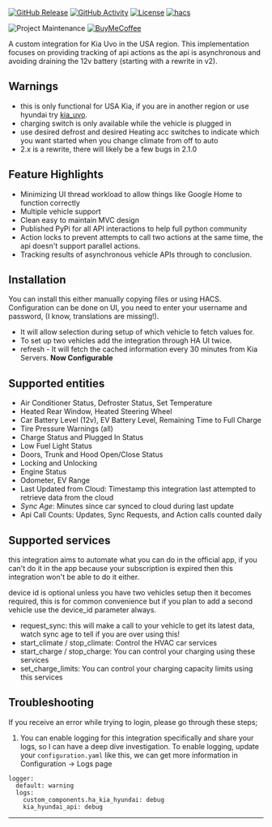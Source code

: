 [![GitHub Release][releases-shield]][releases]
[![GitHub Activity][commits-shield]][commits]
[![License][license-shield]](LICENSE)
[![hacs][hacsbadge]][hacs]

![Project Maintenance][maintenance-shield]
[![BuyMeCoffee][buymecoffeebadge]][buymecoffee]

A custom integration for Kia Uvo in the USA region. This implementation focuses on providing tracking of api actions as the api is asynchronous and avoiding draining the 12v battery (starting with a rewrite in v2).

## Warnings ##
- this is only functional for USA Kia, if you are in another region or use hyundai try [kia_uvo](https://github.com/Hyundai-Kia-Connect/kia_uvo).
- charging switch is only available while the vehicle is plugged in
- use desired defrost and desired Heating acc switches to indicate which you want started when you change climate from off to auto
- 2.x is a rewrite, there will likely be a few bugs in 2.1.0

## Feature Highlights ##
- Minimizing UI thread workload to allow things like Google Home to function correctly
- Multiple vehicle support
- Clean easy to maintain MVC design
- Published PyPi for all API interactions to help full python community
- Action locks to prevent attempts to call two actions at the same time, the api doesn't support parallel actions.
- Tracking results of asynchronous vehicle APIs through to conclusion.

## Installation ##
You can install this either manually copying files or using HACS. Configuration can be done on UI, you need to enter your username and password, (I know, translations are missing!).

- It will allow selection during setup of which vehicle to fetch values for.
- To set up two vehicles add the integration through HA UI twice.
- refresh - It will fetch the cached information every 30 minutes from Kia Servers. **Now Configurable**

## Supported entities ##
- Air Conditioner Status, Defroster Status, Set Temperature
- Heated Rear Window, Heated Steering Wheel
- Car Battery Level (12v), EV Battery Level, Remaining Time to Full Charge
- Tire Pressure Warnings (all)
- Charge Status and Plugged In Status
- Low Fuel Light Status
- Doors, Trunk and Hood Open/Close Status
- Locking and Unlocking
- Engine Status
- Odometer, EV Range
- Last Updated from Cloud: Timestamp this integration last attempted to retrieve data from the cloud
- *Sync Age*: Minutes since car synced to cloud during last update
- Api Call Counts: Updates, Sync Requests, and Action calls counted daily

## Supported services ##
this integration aims to automate what you can do in the official app, if you can't do it in the app because your subscription is expired then this integration won't be able to do it either.

device id is optional unless you have two vehicles setup then it becomes required, this is for common convenience but if you plan to add a second vehicle use the device_id parameter always.
- request_sync: this will make a call to your vehicle to get its latest data, watch sync age to tell if you are over using this!
- start_climate / stop_climate: Control the HVAC car services
- start_charge / stop_charge: You can control your charging using these services
- set_charge_limits: You can control your charging capacity limits using this services

## Troubleshooting ##
If you receive an error while trying to login, please go through these steps;
1. You can enable logging for this integration specifically and share your logs, so I can have a deep dive investigation. To enable logging, update your `configuration.yaml` like this, we can get more information in Configuration -> Logs page
```
logger:
  default: warning
  logs:
    custom_components.ha_kia_hyundai: debug
    kia_hyundai_api: debug
```

***

[ha_kia_hyundai]: https://github.com/dahlb/ha_kia_hyundai
[commits-shield]: https://img.shields.io/github/commit-activity/y/dahlb/ha_kia_hyundai.svg?style=for-the-badge
[commits]: https://github.com/dahlb/ha_kia_hyundai/commits/main
[hacs]: https://github.com/hacs/integration
[hacsbadge]: https://img.shields.io/badge/HACS-Default-41BDF5.svg?style=for-the-badge
[forum]: https://community.home-assistant.io/
[license-shield]: https://img.shields.io/github/license/dahlb/ha_kia_hyundai.svg?style=for-the-badge
[maintenance-shield]: https://img.shields.io/badge/maintainer-Bren%20Dahl%20%40dahlb-blue.svg?style=for-the-badge
[releases-shield]: https://img.shields.io/github/release/dahlb/ha_kia_hyundai.svg?style=for-the-badge
[releases]: https://github.com/dahlb/ha_kia_hyundai/releases
[buymecoffee]: https://www.buymeacoffee.com/dahlb
[buymecoffeebadge]: https://img.shields.io/badge/buy%20me%20a%20coffee-donate-yellow.svg?style=for-the-badge
